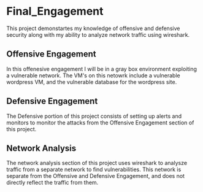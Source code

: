 # Final_Engagement
This project demonstartes my knowledge of offensive and defensive security along with my ability to analyze network traffic using wireshark.
## Offensive Engagement
In this offenesive engagement I will be in a gray box environment exploiting a vulnerable network. The VM's on this netowrk include a vulnerable wordpress VM, and the vulnerable database for the wordpress site.
## Defensive Engagement
The Defensive portion of this project consists of setting up alerts and monitors to monitor the attacks from the Offensive Engagement section of this project.
## Network Analysis
The network analysis section of this project uses wireshark to analysze traffic from a separate network to find vulnerabilities. This network is separate from the Offensive and Defensive Engagement, and does not directly reflect the traffic from them. 